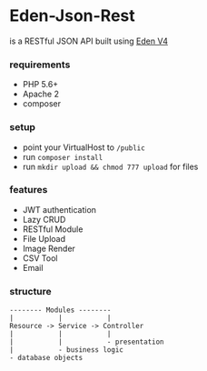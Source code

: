 # Eden-Json-Rest
is a RESTful JSON API built using [Eden V4](https://github.com/eden-php)

### requirements
- PHP 5.6+
- Apache 2
- composer

### setup
- point your VirtualHost to `/public`
- run `composer install`
- run `mkdir upload && chmod 777 upload` for files

### features
- JWT authentication
- Lazy CRUD
- RESTful Module
- File Upload
- Image Render
- CSV Tool
- Email

### structure

	-------- Modules --------
	|			|			|
	Resource -> Service -> Controller
	|			|			|
	|			|			- presentation
	|			- business logic
	- database objects
